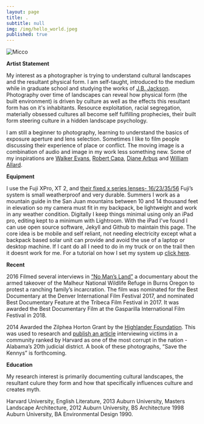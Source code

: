 ```yaml
---
layout: page
title: .
subtitle: null
img: /img/hello_world.jpeg
published: true
---
```


<img src="https://jonbcarroll.s3.us-east-2.amazonaws.com/witness.jpg" alt="Micco">

<br  />
<p>
<strong>Artist Statement</strong>
<p>My interest as a photographer is trying to understand cultural landscapes and the resultant physical form. I am self-taught, introduced to the medium while in graduate school and studying the works of <a href="https://en.wikipedia.org/wiki/J._B._Jackson">J.B. Jackson</a>. Photography over time of landscapes can reveal how physical form (the built environment) is driven by culture as well as the effects this resultant form has on it's inhabitants.
  Resource exploitation, racial segregation, materially obsessed cultures all become self fulfilling prophecies, their built form steering culture in a hidden landscape psychology.

<p>l am still a beginner to photography, learning to understand the basics of exposure aperture and lens selection. Sometimes I like to film people discussing their experience of place or conflict. The moving image is a combination of audio and image in my work less something new.  Some of my inspirations are <a href="https://en.wikipedia.org/wiki/Walker_Evans">Walker Evans</a>, <a href="https://en.wikipedia.org/wiki/Robert_Capa">Robert Capa</a>, <a href="https://en.wikipedia.org/wiki/Diane_Arbus">Diane Arbus</a> and <a href="https://www.williamalbertallard.com/">William Allard</a>. 

  <br  />
<p>
<strong>Equipment</strong> 
 <p>I use the Fuji XPro, XT 2, and <a href="https://www.fujifilmusa.com/products/digital_cameras/x-lenses/">their fixed x series lenses- 16/23/35/56</a> Fuji’s system is small weatherproof and very durable. Summers I work as a mountain guide in the San Juan mountains between 10 and 14 thousand feet in elevation so my camera must fit in my backpack, be lightweight and work in any weather condition.
Digitally I keep things minimal using only an iPad pro, editing kept to a minimum with Lightroom. With the iPad I've found I can use open source software, Jekyll and Github to maintain this page. The core idea is be mobile and self reliant, not needing electricity except what a backpack based solar unit can provide and avoid the use of a laptop or desktop machine. If I cant do all I need to do in my truck or on the trail then it doesnt work for me.
For a tutorial on how I set my system up  <a href="https://www.jonbcarroll.com/">click here</a>.

   <br  />
<p>
<strong>Recent</strong>
  <p>2016 Filmed several interviews in <a href="https://www.pbs.org/video/no-mans-land-trailer-yuftvd/">“No Man’s Land”</a> a documentary about the armed takeover of the Malheur National Wildlife Refuge in Burns Oregon to protest a ranching family’s incarcration. The film was nominated for the Best Documentary at the Denver International Film Festival 2017, and nominated Best Documentary Feature at the Tribeca Film Festival in 2017. It was awarded the Best Documentary Film at the Gasparilla International Film Festival in 2018. 
    
<p>2014 Awarded the Zilphea Horton Grant by the <a href="https://www.highlandercenter.org">Highlander Foundation</a>. 
  This was used to research and <a href="https://medium.com/@jonbcarroll/leaked-documents-reveal-dothan-police-department-alleged-to-have-planted-drugs-f89109dc196e"> publish an article</a> interviewing victims in a community ranked by Harvard as one of the most corrupt in the nation - Alabama’s 20th judicial district. A book of these photographs, “Save the Kennys” is forthcoming.

  

  

  <br  />
<p>
<strong>Education</strong>
  
<p>My research interest is primarily documenting cultural landscapes, the resultant culure they form and how that specifically influences culture and creates myth.
  
Harvard University, English Literature, 2013
Auburn University, Masters Landscape Architecture, 2012
Auburn University, BS Architecture 1998
Auburn University, BA Environmental Design 1990.
